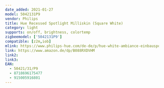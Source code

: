 ```yaml
---
date_added: 2021-01-27
model: 5042131P9
vendor: Philips
title: Hue Recessed Spotlight Milliskin (Square White)
category: light
supports: on/off, brightness, colortemp
zigbeemodel: ['5042131P9']
compatible: [z2m,iob]
mlink: https://www.philips-hue.com/de-de/p/hue-white-ambiance-einbauspot-milliskin-erw/5042131P9
link: https://www.amazon.de/dp/B088RXDVHM
link2: 
link3: 
EAN: 
  - 50421/31/P9
  - 8718696175477
  - 915005916801
---
```

